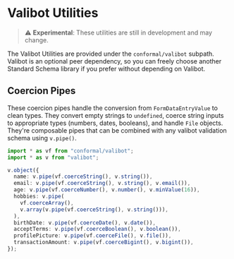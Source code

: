 # Valibot Utilities

> ⚠️ **Experimental**: These utilities are still in development and may change.

The Valibot Utilities are provided under the `conformal/valibot` subpath. Valibot is an optional peer dependency, so you can freely choose another Standard Schema library if you prefer without depending on Valibot.

## Coercion Pipes

These coercion pipes handle the conversion from `FormDataEntryValue` to clean types. They convert empty strings to `undefined`, coerce string inputs to appropriate types (numbers, dates, booleans), and handle `File` objects. They're composable pipes that can be combined with any valibot validation schema using `v.pipe()`.

```typescript
import * as vf from "conformal/valibot";
import * as v from "valibot";

v.object({
  name: v.pipe(vf.coerceString(), v.string()),
  email: v.pipe(vf.coerceString(), v.string(), v.email()),
  age: v.pipe(vf.coerceNumber(), v.number(), v.minValue(16)),
  hobbies: v.pipe(
    vf.coerceArray(),
    v.array(v.pipe(vf.coerceString(), v.string())),
  ),
  birthDate: v.pipe(vf.coerceDate(), v.date()),
  acceptTerms: v.pipe(vf.coerceBoolean(), v.boolean()),
  profilePicture: v.pipe(vf.coerceFile(), v.file()),
  transactionAmount: v.pipe(vf.coerceBigint(), v.bigint()),
});
```
